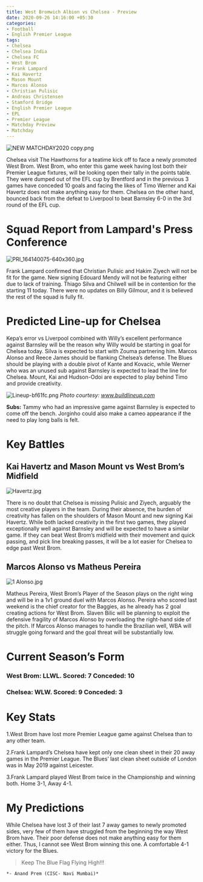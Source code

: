 ```yaml
---
title: West Bromwich Albion vs Chelsea - Preview
date: 2020-09-26 14:16:00 +05:30
categories:
- Football
- English Premier League
tags:
- Chelsea
- Chelsea India
- Chelsea FC
- West Brom
- Frank Lampard
- Kai Havertz
- Mason Mount
- Marcos Alonso
- Christian Pulisic
- Andreas Christensen
- Stamford Bridge
- English Premier League
- EPL
- Premier League
- Matchday Preview
- Matchday
---
```


![NEW MATCHDAY2020 copy.png](/uploads/NEW%20MATCHDAY2020%20copy.png)

Chelsea visit The Hawthorns for a teatime kick off to face a newly promoted West Brom. West Brom, who enter this game week having lost both their Premier League fixtures, will be looking open their tally in the points table. They were dumped out of the EFL cup by Brentford and in the previous 3 games have conceded 10 goals and facing the likes of Timo Werner and Kai Havertz does not make anything easy for them. Chelsea on the other hand, bounced back from the defeat to Liverpool to beat Barnsley 6-0 in the 3rd round of the EFL cup.

# Squad Report from Lampard's Press Conference

![PRI_164140075-640x360.jpg](/uploads/PRI_164140075-640x360.jpg)

Frank Lampard confirmed that Christian Pulisic and Hakim Ziyech will not be fit for the game. New signing Edouard Mendy will not be featuring either due to lack of training. Thiago Silva and Chilwell will be in contention for the starting 11 today. There were no updates on Billy Gilmour, and it is believed the rest of the squad is fully fit.

# Predicted Line-up for Chelsea

Kepa’s error vs Liverpool combined with Willy’s excellent performance against Barnsley will be the reason why Willy would be starting in goal for Chelsea today. Silva is expected to start with Zouma partnering him. Marcos Alonso and Reece James should be flanking Chelsea’s defense. The Blues should be playing with a double pivot of Kante and Kovacic, while Werner who was an unused sub against Barnsley is expected to lead the line for Chelsea. Mount, Kai and Hudson-Odoi are expected to play behind Timo and provide creativity.

![Lineup-bf61fc.png](/uploads/Lineup-bf61fc.png) *Photo courtesy: www.buildlineup.com*

**Subs:** Tammy who had an impressive game against Barnsley is expected to come off the bench. Jorginho could also make a cameo appearance if the need to play long balls is felt. 

# Key Battles

## Kai Havertz and Mason Mount vs West Brom’s Midfield

![Havertz.jpg](/uploads/Havertz.jpg)

There is no doubt that Chelsea is missing Pulisic and Ziyech, arguably the most creative players in the team. During their absence, the burden of creativity has fallen on the shoulders of Mason Mount and new signing Kai Havertz. While both lacked creativity in the first two games, they played exceptionally well against Barnsley and will be expected to have a similar game. If they can beat West Brom’s midfield with their movement and quick passing, and pick line breaking passes, it will be a lot easier for Chelsea to edge past West Brom.

## Marcos Alonso vs Matheus Pereira

![1 Alonso.jpg](/uploads/1%20Alonso.jpg)

Matheus Pereira, West Brom’s Player of the Season plays on the right wing and will be in a 1v1 ground duel with Marcos Alonso. Pereira who scored last weekend is the chief creator for the Baggies, as he already has 2 goal creating actions for West Brom. Slaven Bilic will be planning to exploit the defensive fragility of Marcos Alonso by overloading the right-hand side of the pitch. If Marcos Alonso manages to handle the Brazilian well, WBA will struggle going forward and the goal threat will be substantially low. 

# Current Season’s Form

### West Brom: LLWL. Scored: 7 Conceded: 10 

### Chelsea: WLW. Scored: 9 Conceded: 3 


# Key Stats

1.West Brom have lost more Premier League game against Chelsea than to any other team. 

2.Frank Lampard’s Chelsea have kept only one clean sheet in their 20 away games in the Premier League. The Blues’ last clean sheet outside of London was in May 2019 against Leicester. 

3.Frank Lampard played West Brom twice in the Championship and winning both. Home 3-1, Away 4-1. 

# My Predictions

While Chelsea have lost 3 of their last 7 away games to newly promoted sides, very few of them have struggled from the beginning the way West Brom have. Their poor defense does not make anything easy for them either. Thus, I cannot see West Brom winning this one. A comfortable 4-1 victory for the Blues.

> Keep The Blue Flag Flying High!!!

`*- Anand Prem (CISC- Navi Mumbai)*`